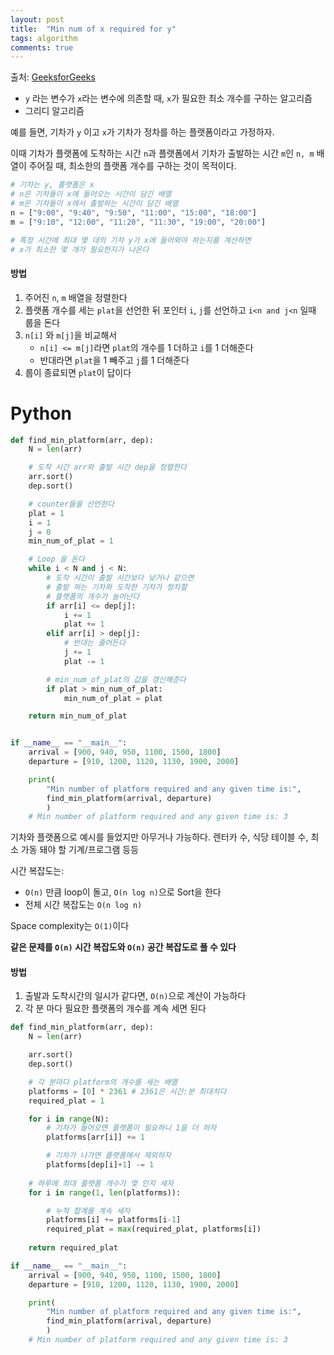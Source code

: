 ```yaml
---
layout: post
title:  "Min num of x required for y"
tags: algorithm
comments: true
---
```

출처: [GeeksforGeeks](https://www.geeksforgeeks.org/minimum-number-platforms-required-railwaybus-station/)

- `y` 라는 변수가 `x`라는 변수에 의존할 때, `x`가 필요한 최소 개수를 구하는 알고리즘
- 그리디 알고리즘

예를 들면, 기차가 `y` 이고 `x`가 기차가 정차를 하는 플랫폼이라고 가정하자.

이때 기차가 플랫폼에 도착하는 시간 `n`과 플랫폼에서 기차가 출발하는 시간 `m`인 `n, m` 배열이 주어질 때, 최소한의 플랫폼 개수를 구하는 것이 목적이다. 

```python
# 기차는 y, 플랫폼은 x
# n은 기차들이 x에 들어오는 시간이 담긴 배열
# m은 기차들이 x에서 출발하는 시간이 담긴 배열
n = ["9:00", "9:40", "9:50", "11:00", "15:00", "18:00"]
m = ["9:10", "12:00", "11:20", "11:30", "19:00", "20:00"]

# 특정 시간에 최대 몇 대의 기차 y가 x에 들어와야 하는지를 계산하면
# x가 최소한 몇 개가 필요한지가 나온다
```

#### 방법
1. 주어진 `n`, `m` 배열을 정렬한다
2. 플랫폼 개수를 세는 `plat`을 선언한 뒤 포인터 `i`, `j`를 선언하고 `i<n and j<n` 일때 룹을 돈다
3. `n[i]` 와 `m[j]`을 비교해서 
    - `n[i] <= m[j]`라면 `plat`의 개수를 1 더하고 `i`를 1 더해준다
    - 반대라면 `plat`을 1 빼주고 `j`를 1 더해준다
4. 룹이 종료되면 `plat`이 답이다

# Python
```python
def find_min_platform(arr, dep):
    N = len(arr)

    # 도착 시간 arr와 출발 시간 dep을 정렬한다
    arr.sort()
    dep.sort()

    # counter들을 선언한다
    plat = 1
    i = 1
    j = 0
    min_num_of_plat = 1

    # Loop 을 돈다
    while i < N and j < N:
        # 도착 시간이 출발 시간보다 낮거나 같으면
        # 출발 하는 기차와 도착한 기차가 정차할
        # 플랫폼의 개수가 늘어난다
        if arr[i] <= dep[j]:
            i += 1
            plat += 1
        elif arr[i] > dep[j]:
            # 반대는 줄어든다
            j += 1
            plat -= 1

        # min_num_of_plat의 값을 갱신해준다
        if plat > min_num_of_plat:
            min_num_of_plat = plat

    return min_num_of_plat


if __name__ == "__main__":
    arrival = [900, 940, 950, 1100, 1500, 1800]
    departure = [910, 1200, 1120, 1130, 1900, 2000]

    print(
        "Min number of platform required and any given time is:",
        find_min_platform(arrival, departure)
        )
    # Min number of platform required and any given time is: 3
```

기차와 플랫폼으로 예시를 들었지만 아무거나 가능하다. 렌터카 수, 식당 테이블 수, 최소 가동 돼야 할 기계/프로그램 등등

시간 복잡도는:
- `O(n)` 만큼 loop이 돌고, `O(n log n)`으로 Sort을 한다
- 전체 시간 복잡도는 `O(n log n)`

Space complexity는 `O(1)`이다

**같은 문제를 `O(n)` 시간 복잡도와 `O(n)` 공간 복잡도로 풀 수 있다**

#### 방법 
1. 출발과 도착시간의 일시가 같다면, `O(n)`으로 계산이 가능하다
2. 각 분 마다 필요한 플랫폼의 개수를 계속 세면 된다

```python
def find_min_platform(arr, dep):
    N = len(arr)

    arr.sort()
    dep.sort()

    # 각 분마다 platform의 개수를 세는 배열
    platforms = [0] * 2361 # 2361은 시간:분 최대치다
    required_plat = 1

    for i in range(N):
        # 기차가 들어오면 플랫폼이 필요하니 1을 더 하자
        platforms[arr[i]] += 1

        # 기차가 나가면 플랫폼에서 제외하자
        platforms[dep[i]+1] -= 1
    
    # 하루에 최대 플랫폼 개수가 몇 인지 세자
    for i in range(1, len(platforms)):

        # 누적 합계를 계속 세자
        platforms[i] += platforms[i-1]
        required_plat = max(required_plat, platforms[i])
    
    return required_plat

if __name__ == "__main__":
    arrival = [900, 940, 950, 1100, 1500, 1800]
    departure = [910, 1200, 1120, 1130, 1900, 2000]

    print(
        "Min number of platform required and any given time is:",
        find_min_platform(arrival, departure)
        )
    # Min number of platform required and any given time is: 3
```
